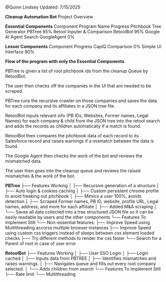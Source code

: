 @Quinn Lindsey Updated: 7/15/2025

**Cleanup Automation Bot**
Project Overview

**Essential Components**
Component            	            Program Name            Progress
Pitchbook Tree Generator	    PBTree	            95%
Retool Inputer & Comparison	    RetoolBot	            95%
Google AI Agent Search	            GoogleAgent	            0%

**Lesser Components**
Component	                                            Progress
CapIQ Comparison	                                    0%
Simple UI Interface                                         90%

**Flow of the program with only the Essential Components**

PBTree is given a list of root pitchbook ids from the cleanup Queue by RetoolBot.

The user then checks off the companies in the UI that are needed to be scraped.

PBTree runs the recursive crawler on those companies and saves the data for each company and its affiliates in a JSON tree file.

RetoolBot inputs relevant info (PB IDs, Websites, Former names, Legal Names) for each company & child from the JSON tree into the retool search and adds the records as children automatically if a match is found.

RetoolBot then compares the pitchbook data of each record to its Salesforce record and raises warnings if a mismatch between the data is found.

The Google Agent then checks the work of the bot and reviews the mismatched data.

The user then goes into the cleanup queue and reviews the raised mismatches & the work of the bot.

**PBTree**
├── Features Working
│   ├── Recursive generation of a structure
│   ├── Auto login & cookies caching
│   ├── Custom persistent chrome profile to avoid freaking out pitchbook
│   ├── Mimics a user 100%, avoids detection
│   ├── Scraped Former names, PB ID, website, profile URL, Legal names, address, and more for each affiliate
│   ├── Added M&A scraping
│   └── Saves all data collected into a tree structured JSON file so it can be easily readable by users and the other components
└── Features To Implement Still
    └── Non-essential features:
        ├── Improve Speed using Multithreading accorss multiple browser instances
        ├── Improve Speed using custom css triggers instead of sleeps between css element loaded checks
        ├── Try different methods to render the css faster
        └── Search for a Parent of root in case of user error
        
**RetoolBot**
├── Features Working
│   ├── User SSO Login
│   ├── Login cached
│   ├── Inputs data from PBTREE
│   ├── Identifies mismatches and raises warnings.
│   ├── Navigates queue and fills out every root company selected.
│   └── Adds children from search
└── Features To Implement Still
    ├── Rate limit
    └── Multithreading
